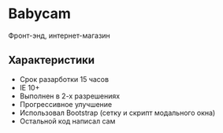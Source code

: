 # Babycam
Фронт-энд, интернет-магазин

## Характеристики

* Срок разарботки 15 часов
* IE 10+
* Выполнен в 2-х разрешениях
* Прогрессивное улучшение
* Использовал Bootstrap (сетку и скрипт модального окна)
* Остальной код написал сам